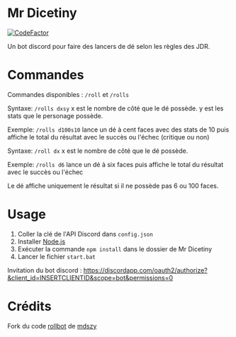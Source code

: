 # Mr Dicetiny
[![CodeFactor](https://www.codefactor.io/repository/github/srthibaultp/mrdicetiny/badge/master)](https://www.codefactor.io/repository/github/srthibaultp/mrdicetiny/overview/master)

Un bot discord pour faire des lancers de dé selon les règles des JDR.

# Commandes

Commandes disponibles : `/roll` et `/rolls`

Syntaxe: `/rolls dxsy`
x est le nombre de côté que le dé possède.
y est les stats que le personage possède.

Exemple: `/rolls d100s10` lance un dé à cent faces avec des stats de 10 puis affiche le total du résultat avec le succès ou l'échec (critique ou non)

Syntaxe: `/roll dx`
x est le nombre de côté que le dé possède.

Exemple: `/rolls d6` lance un dé à six faces puis affiche le total du résultat avec le succès ou l'échec

Le dé affiche uniquement le résultat si il ne possède pas 6 ou 100 faces.

# Usage

1. Coller la clé de l'API Discord dans `config.json`
2. Installer [Node.js](https://nodejs.org)
2. Exécuter la commande `npm install` dans le dossier de Mr Dicetiny
3. Lancer le fichier `start.bat`

Invitation du bot discord : https://discordapp.com/oauth2/authorize?&client_id=INSERTCLIENTID&scope=bot&permissions=0

# Crédits

Fork du code [rollbot](https://github.com/mdszy/rollbot) de [mdszy](https://github.com/mdszy)
